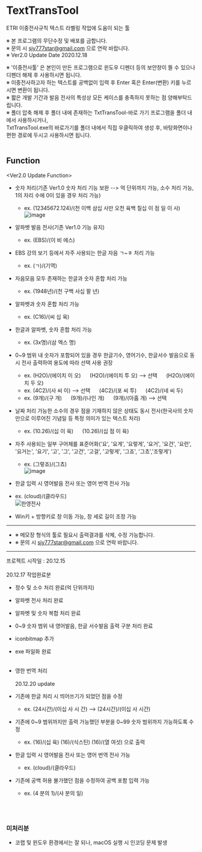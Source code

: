 # TextTransTool
ETRI 이중전사규칙 텍스트 라벨링 작업에 도움이 되는 툴<br>

※ 본 프로그램의 무단수정 및 배포를 금합니다. <br>
※ 문의 시 sjy777star@gmail.com 으로 연락 바랍니다. <br>
※ Ver2.0 Update Date 2020.12.18<br>

<How To Use>
※ '이중전사툴' 은 본인이 만든 프로그램으로 윈도우 디펜더 등의 보안창이 뜰 수 있으나 디펜더 해제 후 사용하시면 됩니다. <br>
※ 이중전사하고자 하는 텍스트를 공백없이 입력 후 Enter 혹은 Enter(변환) 키를 누르시면 변환이 됩니다.<br>
※ 짧은 개발 기간과 발음 전사의 특성상 모든 케이스를 충족하지 못하는 점 양해부탁드립니다.<br>
※ 폴더 압축 해제 후 폴더 내에 존재하는 TxtTransTool-바로 가기 프로그램을 폴더 내에서 사용하시거나,<br>
TxtTransTool.exe의 바로가기를 폴더 내에서 직접 우클릭하여 생성 후, 바탕화면이나 편한 경로에 두시고 사용하시면 됩니다.<br>
<br>
  
## Function
<Ver2.0 Update Function>
* 숫자 처리(기존 Ver1.0 숫자 처리 기능 보완 --> 억 단위까지 가능, 소수 처리 가능, 1의 자리 수에 0이 있을 경우 처리 가능)
  - ex. (12345672.124)/(천 이백 삼십 사만 오천 육백 칠십 이 점 일 이 사)
  ![image](https://user-images.githubusercontent.com/46860669/102712558-83333200-4305-11eb-9d01-95867ad7cba6.png)

* 알파벳 발음 전사(기존 Ver1.0 기능 유지)
  - ex. (EBS)/(이 비 에스)

* EBS 강의 보기 등에서 자주 사용되는 한글 자음 ㄱ~ㅎ 처리 가능 
  - ex. (ㄱ)/(기역)
  
* 자음모음 모두 존재하는 한글과 숫자 혼합 처리 가능
  - ex. (1948년)/(천 구백 사십 팔 년)
  
* 알파벳과 숫자 혼합 처리 가능
  - ex. (C16)/(씨 십 육)
  
* 한글과 알파벳, 숫자 혼합 처리 가능
  - ex. (3x명)/(삼 엑스 명) 

* 0~9 범위 내 숫자가 포함되어 있을 경우 한글기수, 영어기수, 한글서수 발음으로 동시 전사 출력하여 용도에 따라 선택 사용 권장
  - ex. (H2O)/(에이치 이 오)
   &nbsp;&nbsp;&nbsp;&nbsp;&nbsp;(H2O)/(에이치 투 오) --> 선택
   &nbsp;&nbsp;&nbsp;&nbsp;&nbsp;(H2O)/(에이치 두 오) 
  - ex. (4C2)/(사 씨 이) --> 선택 
   &nbsp;&nbsp;&nbsp;&nbsp;&nbsp;(4C2)/(포 씨 투) 
   &nbsp;&nbsp;&nbsp;&nbsp;&nbsp;(4C2)/(네 씨 두) 
  - ex. (9개)/(구 개) 
   &nbsp;&nbsp;&nbsp;&nbsp;&nbsp;(9개)/(나인 개) 
   &nbsp;&nbsp;&nbsp;&nbsp;&nbsp;(9개)/(아홉 개) --> 선택 

 * 날짜 처리 가능한 소수의 경우 점을 기재하지 않은 상태도 동시 전사(한국사의 숫자만으로 이루어진 기념일 등 특정 의미가 있는 텍스트 처리)
   - ex. (10.26)/(십 이 육) 
   &nbsp;&nbsp;&nbsp;&nbsp;&nbsp;(10.26)/(십 점 이 육)
        
 * 자주 사용되는 일부 구어체를 표준어화('요', '요게', '요렇게', '요거', '요건', '요런', '요거는', '요기', '고', '그', '고건', '고걸', '고렇게', '그죠', '그쵸','조렇게')
   - ex. (그렇죠)/(그쵸)<br>
  ![image](https://user-images.githubusercontent.com/46860669/102710691-68f25780-42f7-11eb-95fb-e4d4def2cb6d.png)
  
  * 한글 입력 시 영어발음 전사 또는 영어 번역 전사 가능
  - ex. (cloud)/(클라우드) <br>
  ![한영전사](https://user-images.githubusercontent.com/46860669/102710567-7529e500-42f6-11eb-9e8f-4e284e6018aa.PNG)
  
  *  Win키 + 방향키로 창 이동 가능, 창 세로 길이 조정 가능

------------------------------------------------------------------------------------
* ※ 메모장 형식의 툴로 필요시 출력결과를 삭제, 수정 가능합니다.
* ※ 문의 시 sjy777star@gmail.com 으로 연락 바랍니다.
------------------------------------------------------------------------------------

프로젝트 시작일 : 20.12.15
<br><br>
20.12.17 작업완료분
* 정수 및 소수 처리 완료(억 단위까지)
* 알파벳 전사 처리 완료
* 알파벳 및 숫자 복합 처리 완료
* 0~9 숫자 범위 내 영어발음, 한글 서수발음 출력 구분 처리 완료
* iconbitmap 추가
* exe 파일화 완료
<br><br>

* 영한 번역 처리
<br><br>
20.12.20 update
* 기존에 한글 처리 시 띄어쓰기가 되었던 점을 수정
  - ex. (24시간)/(이십 사 시 간)  --> (24시간)/(이십 사 시간)
* 기존에 0~9 범위까지만 출력 가능했던 부분을 0~99 숫자 범위까지 가능하도록 수정
  - ex. (16)/(십 육) (16)/(식스틴) (16)/(열 여섯) 으로 출력
* 한글 입력 시 영어발음 전사 또는 영어 번역 전사 가능
  - ex. (cloud)/(클라우드)
* 기존에 공백 허용 불가했던 점을 수정하여 공백 포함 입력 가능
  - ex. (4 분의 1)/(사 분의 일)

<br><br>
### 미처리분
* 코랩 및 윈도우 환경에서는 잘 되나, macOS  실행 시 인코딩 문제 발생

<br><br>
